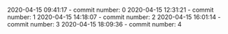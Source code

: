 2020-04-15 09:41:17 - commit number: 0
2020-04-15 12:31:21 - commit number: 1
2020-04-15 14:18:07 - commit number: 2
2020-04-15 16:01:14 - commit number: 3
2020-04-15 18:09:36 - commit number: 4
